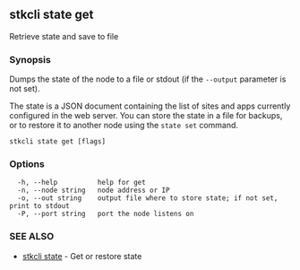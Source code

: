 ## stkcli state get

Retrieve state and save to file

### Synopsis

Dumps the state of the node to a file or stdout (if the `--output` parameter is not set).

The state is a JSON document containing the list of sites and apps currently configured in the web server. You can store the state in a file for backups, or to restore it to another node using the `state set` command.


```
stkcli state get [flags]
```

### Options

```
  -h, --help          help for get
  -n, --node string   node address or IP
  -o, --out string    output file where to store state; if not set, print to stdout
  -P, --port string   port the node listens on
```

### SEE ALSO

* [stkcli state](stkcli_state.md)	 - Get or restore state

